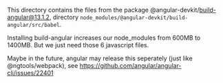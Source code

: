 This directory contains the files from the package @angular-devkit/build-angular@13.1.2, directory `node_modules/@angular-devkit/build-angular/src/babel`.

Installing build-angular increases our node_modules from 600MB to 1400MB. But we just need those 6 javascript files.

Maybe in the future, angular may release this seperately (just like @ngtools/webpack), see https://github.com/angular/angular-cli/issues/22401
